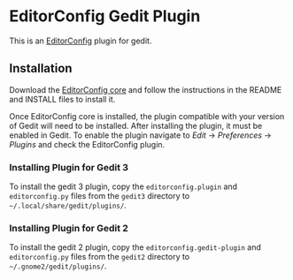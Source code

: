 # EditorConfig Gedit Plugin

This is an [EditorConfig][] plugin for gedit.

## Installation

Download the [EditorConfig core][] and follow the instructions in the README
and INSTALL files to install it.

Once EditorConfig core is installed, the plugin compatible with your version of
Gedit will need to be installed.  After installing the plugin, it must be
enabled in Gedit.  To enable the plugin navigate to
*Edit* -> *Preferences* -> *Plugins* and check the EditorConfig plugin.

### Installing Plugin for Gedit 3

To install the gedit 3 plugin, copy the `editorconfig.plugin` and
`editorconfig.py` files from the `gedit3` directory to
`~/.local/share/gedit/plugins/`.


### Installing Plugin for Gedit 2

To install the gedit 2 plugin, copy the `editorconfig.gedit-plugin` and
`editorconfig.py` files from the `gedit2` directory to
`~/.gnome2/gedit/plugins/`.

[EditorConfig]: http://editorconfig.org
[EditorConfig core]: https://github.com/editorconfig/editorconfig
